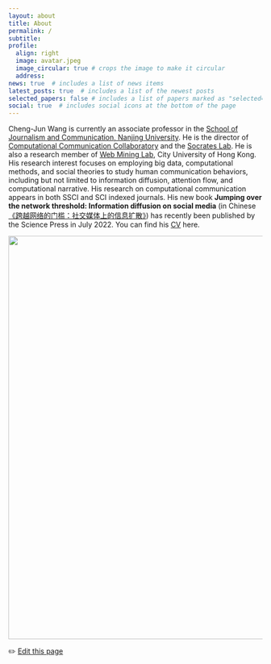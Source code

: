 ```yaml
---
layout: about
title: About
permalink: /
subtitle: 
profile:
  align: right
  image: avatar.jpeg
  image_circular: true # crops the image to make it circular
  address: 
news: true  # includes a list of news items
latest_posts: true  # includes a list of the newest posts
selected_papers: false # includes a list of papers marked as "selected={true}"
social: true  # includes social icons at the bottom of the page
---
```


Cheng-Jun Wang is currently an associate  professor in the [School of Journalism and Communication, Nanjing University](http://jc.nju.edu.cn). He is the director of [Computational Communication Collaboratory](https://computational-communication.com/) and the [Socrates Lab](https://chengjun.github.io/socrateslab/). He is also a research member of [Web Mining Lab](http://weblab.com.cityu.edu.hk), City University of Hong Kong. His research interest focuses on employing big data, computational methods, and social theories to study human communication behaviors, including but not limited to information diffusion, attention flow, and computational narrative. His research on computational communication appears in both SSCI and SCI indexed journals. His new book **Jumping over the network threshold: Information diffusion on social media** (in Chinese [《跨越网络的门槛：社交媒体上的信息扩散》](https://book.douban.com/subject/36017047/)) has recently been published by the Science Press in July 2022. You can find his [CV](cv/) here.

<img src="https://user-images.githubusercontent.com/543384/178952701-6e595809-3059-41d4-9d88-356a9b339445.png" align = "middle" width = "800px">



<br>
    
✏️ [Edit this page](https://github.com/SocratesClub/SocratesClub.github.io/edit/master/_pages/about.md)

<br>



